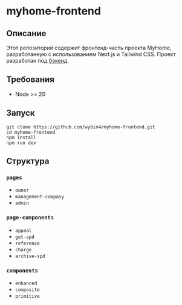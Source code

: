 # myhome-frontend

## Описание
Этот репозиторий содержит фронтенд-часть проекта MyHome, разработанную с использованием Next.js и Tailwind CSS. Проект разработан под [бэкенд](https://github.com/wybin4/myhome).

## Требования
- Node >= 20

## Запуск

```
git clone https://github.com/wybin4/myhome-frontend.git
cd myhome-frontend
npm install
npm run dev
```

## Структура

### `pages`

- `owner`
- `management-company`
- `admin`

### `page-components`

- `appeal`
- `get-spd`
- `reference`
- `charge`
- `archive-spd`

### `components`

- `enhanced`
- `composite`
- `primitive`
